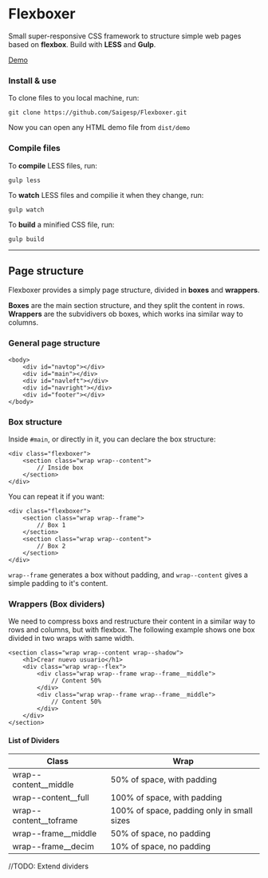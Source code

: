 # Flexboxer
Small super-responsive CSS framework to structure simple web pages based on **flexbox**. Build with **LESS** and **Gulp**.

[Demo](http://saigesp.es/demo/flexboxer/demo/demo1.html)

### Install & use
To clone files to you local machine, run:
```
git clone https://github.com/Saigesp/Flexboxer.git
```
Now you can open any HTML demo file from `dist/demo`

### Compile files
To **compile** LESS files, run:
```
gulp less
```
To **watch** LESS files and compilie it when they change, run:
```
gulp watch
```
To **build** a minified CSS file, run:
```
gulp build
```
----------

## Page structure
Flexboxer provides a simply page structure, divided in **boxes** and **wrappers**.

**Boxes** are the main section structure, and they split the content in rows.
**Wrappers** are the subvidivers ob boxes, which works ina similar way to columns.

### General page structure
```
<body>
	<div id="navtop"></div>
	<div id="main"></div>
	<div id="navleft"></div>
	<div id="navright"></div>
	<div id="footer"></div>
</body>
```

### Box structure
Inside `#main`, or directly in it, you can declare the box structure:
```
<div class="flexboxer">
	<section class="wrap wrap--content">
		// Inside box
	</section>
</div>
```
You can repeat it if you want:
```
<div class="flexboxer">
	<section class="wrap wrap--frame">
		// Box 1
	</section>
	<section class="wrap wrap--content">
		// Box 2
	</section>
</div>
```
`wrap--frame` generates a box without padding, and `wrap--content` gives a simple padding to it's content.

### Wrappers (Box dividers)
We need to compress boxs and restructure their content in a similar way to rows and columns, but with flexbox. The following example shows one box divided in two wraps with same width.
```
<section class="wrap wrap--content wrap--shadow">										
	<h1>Crear nuevo usuario</h1>
	<div class="wrap wrap--flex">
		<div class="wrap wrap--frame wrap--frame__middle">
			// Content 50%
		</div>
		<div class="wrap wrap--frame wrap--frame__middle">
			// Content 50%
		</div>
	</div>
</section>
```


#### List of Dividers
Class     | Wrap
--------- | ---
wrap--content__middle | 50% of space, with padding
wrap--content__full | 100% of space, with padding
wrap--content__toframe | 100% of space, padding only in small sizes
wrap--frame__middle | 50% of space, no padding
wrap--frame__decim | 10% of space, no padding

//TODO: Extend dividers
